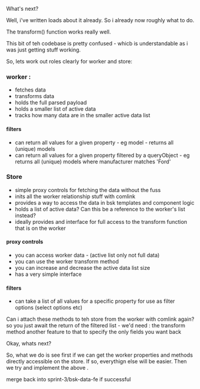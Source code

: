 What's next? 

Well, i've written loads about it already. So i already now roughly what to do. 

The transform() function works really well. 

This bit of teh codebase is pretty confused - whicb is understandable as i was just getting stuff working. 

So, lets work out roles clearly for worker and store: 
### worker : 
- fetches data
- transforms data
- holds the full parsed payload
- holds a smaller list of active data
- tracks how many data are in the smaller active data list

#### filters 
- can return all values for a given property - eg model - returns all (unique) models 
- can return all values for a given property filtered by a queryObject - eg returns all (unique) models where manufacturer matches 'Ford'

### Store
- simple proxy controls for fetching the data without the fuss
- inits all the worker relationship stuff with comlink 
- provides a way to access the data in bsk templates and component logic 
- holds a list of active data? Can this be a reference to the worker's list instead?
- ideally provides and interface for full access to the transform function that is on the worker

#### proxy controls 
- you can access worker data - (active list only not full data)
- you can use the worker transform method
- you can increase and decrease the active data list size
- has a very simple interface

#### filters 
- can take a list of all values for a specific property for use as filter options (select options etc)

Can i attach these methods to teh store from the worker with comlink again? 
so you just await the return of the filtered list - we'd need : 
the transform method
another feature to that to specify the only fields you want back

Okay, whats next? 

So, what we do is see first if we can get the worker properties and methods directly accessible on the store. If so, everythign else will be easier. 
Then we try and implement the above .

merge back into sprint-3/bsk-data-fe if successful
